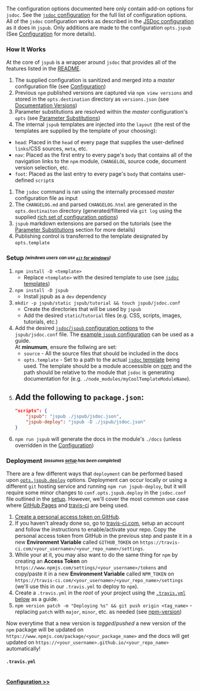 The configuration options documented here only contain add-on options for `jsdoc`. See the [`jsdoc` configuration](http://usejsdoc.org/about-configuring-jsdoc.html) for the full list of configuration options. All of the `jsdoc` configuration works as described in the [JSDoc configuration](http://usejsdoc.org/about-configuring-jsdoc.html) as it does in `jspub`. Only additions are made to the configuration `opts.jspub` (See [Configuration](tutorial-2-conf.html) for more details).

### How It Works <sub id="how"></sub>
At the core of `jspub` is a wrapper around `jsdoc` that provides all of the features listed in the [README](index.html). 
1. The supplied configuration is sanitized and merged into a _master_ configuration file (see [Configuration](tutorial-2-conf.html))
1. Previous `npm` published versions are captured via `npm view versions` and stored in the `opts.destination` directory as `versions.json` (see [Documentation Versions](tutorial-4-vers.html))
1. Parameter substitutions are resolved within the _master_ configuration's `opts` (see [Parameter Substitutions](tutorial-3-subs.html))
1. The internal `jspub` templates are injected into the `layout` (the rest of the templates are supplied by the template of your choosing):
  - `head`: Placed in the `head` of every page that supplies the user-defined `links`/CSS sources, `meta`, etc.
  - `nav`: Placed as the first entry to every page's `body` that contains all of the navigation links to the `npm` module, `CHANGELOG`, source code, document version selection, etc.
  - `foot`: Placed as the last entry to every page's `body` that contains user-defined `script`s
1. The `jsdoc` command is ran using the internally processed _master_ configuration file as input
1. The `CHANGELOG.md` and parsed `CHANGELOG.html` are generated in the `opts.destinaiton` directory (generated/filtered via `git log` using the supplied [rich set of configuration options](tutorial-2-conf.html))
1. `jspub` markdown extensions are parsed on the tutorials (see the [Parameter Substitutions](tutorial-3-subs.html) section for more details)
1. Publishing control is transferred to the template designated by `opts.template`

### Setup <sub id="setup"><sup>_(windows users can use [`git` for windows](https://gitforwindows.org))_</sup></sub>
1. `npm install -D <template>`
    - Replace `<template>` with the desired template to use (see [`jsdoc` templates](https://github.com/jsdoc3/jsdoc#templates))
1. `npm install -D jspub`
    - Install jspub as a `dev` dependency
1. `mkdir -p jspub/static jspub/tutorial && touch jspub/jsdoc.conf`
    - Create the directories that will be used by `jspub`
    - Add the desired `static`/`tutorial` files (e.g. CSS, scripts, images, tutorials, etc.)
1. Add the desired [`jsdoc`/`jspub` configuration options](tutorial-2-conf.html) to the `jspub/jsdoc.conf` file. The [example `jspub` configuration](tutorial-2-conf.html#jspub-example) can be used as a guide. <br/>At __minumum__, ensure the follwing are set:
    - `source` - All the source files that should be included in the docs
    - `opts.template` - Set to a path to the actual [`jsdoc` template](https://github.com/jsdoc3/jsdoc#templates) being used. The template should be a module acceessible on [npm](https://www.npmjs.com/) and the path should be relative to the module that `jsdoc` is generating documentation for (e.g. `./node_modules/myCoolTemplateModuleName`).
1. Add the following to `package.json`:
    -  
    ```json
    "scripts": {
        "jspub": "jspub ./jspub/jsdoc.json",
        "jspub-deploy": "jspub -D ./jspub/jsdoc.json"
    }
    ```
1. `npm run jspub` will generate the docs in the module's `./docs` (unless overridden in the [Configuration](tutorial-2-conf.html))

### Deployment <sub id="deploy"><sup>_(assumes [setup](#setup) has been completed)_</sup></sub>
There are a few different ways that `deployment` can be performed based upon [`opts.jspub.deploy`](tutorial-2-conf.html) options. Deployment can occur locally or using a different `git` hosting service and running `npm run jspub-deploy`, but it will require some minor changes to `conf.opts.jspub.deploy` in the `jsdoc.conf` file outlined in the [setup](#setup). However, we'll cover the most common use case where [GitHub Pages](https://pages.github.com/) and [travis-ci](https://travis-ci.com) are being used.
1. [Create a personal access token on GitHub](https://help.github.com/articles/creating-a-personal-access-token-for-the-command-line/).
1. If you haven't already done so, go to [travis-ci.com](https://travis-ci.com/), setup an account and follow the instructions to enable/activate your repo. Copy the personal access token from GitHub in the previous step and paste it in a new __Environment Variable__ called `GITHUB_TOKEN` on `https://travis-ci.com/<your_username>/<your_repo_name>/settings`.
1. While your at it, you may also want to do the same thing for `npm` by creating an __Access Token__ on `https://www.npmjs.com/settings/<your_username>/tokens` and copy/paste it in a new __Environment Variable__ called `NPM_TOKEN` on `https://travis-ci.com/<your_username>/<your_repo_name>/settings` (we'll use this in our `.travis.yml` to deploy to `npm`). 
1. Create a  `.travis.yml` in the _root_ of your project using the [`.travis.yml` below](#travis) as a guide.
1. `npm version patch -m "Deploying %s" && git push origin <tag_name>` - replacing `patch` with `major`, `minor`, etc. as needed (see [npm-version](https://docs.npmjs.com/cli/version))

Now everytime that a new version is _tagged_/_pushed_ a new version of the `npm` package will be updated on `https://www.npmjs.com/package/<your_package_name>` and the docs will get updated on `https://<your_username>.github.io/<your_repo_name>` automatically!

#### `.travis.yml` <sub id="travis"></sub>
```jspub ./.travis.yml
```

#### [Configuration >>](tutorial-2-conf.html)